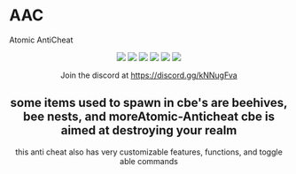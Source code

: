 # AAC
Atomic AntiCheat

<div align="center">
	
  <a href="https://github.com/Epik122/Atomic-Anticheat/releases/latest"><img src="https://img.shields.io/github/v/release/Epik123/Atomic-Anticheat"></a>
  <img src="https://img.shields.io/github/last-commit/Epik123/Atomic-Anticheat">
  <img src="https://img.shields.io/github/commit-activity/m/Epik123/Atomic-Anticheat">
  <img src="https://img.shields.io/github/languages/code-size/Epik123/Atomic-Anticheat">
  <img src="https://img.shields.io/tokei/lines/github/Epik123/Atomic-Anticheat">
  <img src="https://img.shields.io/github/downloads/Epik123/Atomic-Anticheat/total">

  Join the discord at https://discord.gg/kNNugFva


some items used to spawn in cbe's are beehives, bee nests, and moreAtomic-Anticheat
cbe is aimed at destroying your realm
-----------------------------------------------------------------------------------------------
this anti cheat also has very customizable features, functions, and toggle able commands
	
